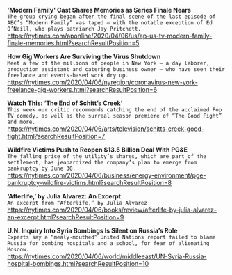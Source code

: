 **'Modern Family' Cast Shares Memories as Series Finale Nears**\
`The group crying began after the final scene of the last episode of ABC’s “Modern Family” was taped — with the notable exception of Ed O’Neill, who plays patriarch Jay Pritchett.`\
https://nytimes.com/aponline/2020/04/06/us/ap-us-tv-modern-family-finale-memories.html?searchResultPosition=5

**How Gig Workers Are Surviving the Virus Shutdown**\
`Meet a few of the millions of people in New York — a day laborer, production assistant and catering business owner — who have seen their freelance and events-based work dry up.`\
https://nytimes.com/2020/04/06/nyregion/coronavirus-new-york-freelance-gig-workers.html?searchResultPosition=6

**Watch This: ‘The End of Schitt’s Creek’**\
`This week our critic recommends catching the end of the acclaimed Pop TV comedy, as well as the surreal season premiere of “The Good Fight” and more.`\
https://nytimes.com/2020/04/06/arts/television/schitts-creek-good-fight.html?searchResultPosition=7

**Wildfire Victims Push to Reopen $13.5 Billion Deal With PG&E**\
`The falling price of the utility’s shares, which are part of the settlement, has jeopardized the company’s plan to emerge from bankruptcy by June 30.`\
https://nytimes.com/2020/04/06/business/energy-environment/pge-bankruptcy-wildfire-victims.html?searchResultPosition=8

**‘Afterlife,’ by Julia Alvarez: An Excerpt**\
`An excerpt from “Afterlife,” by Julia Alvarez`\
https://nytimes.com/2020/04/06/books/review/afterlife-by-julia-alvarez-an-excerpt.html?searchResultPosition=9

**U.N. Inquiry Into Syria Bombings Is Silent on Russia’s Role**\
`Experts say a “mealy-mouthed” United Nations report failed to blame Russia for bombing hospitals and a school, for fear of alienating Moscow.`\
https://nytimes.com/2020/04/06/world/middleeast/UN-Syria-Russia-hospital-bombings.html?searchResultPosition=10

